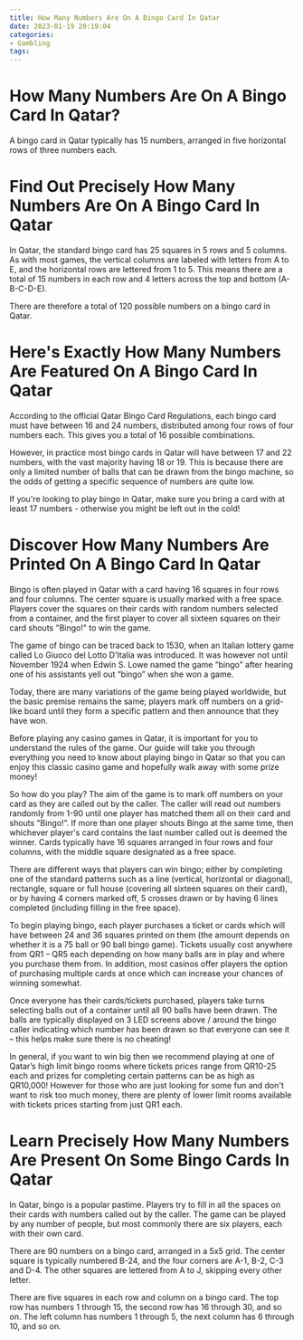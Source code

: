 ```yaml
---
title: How Many Numbers Are On A Bingo Card In Qatar
date: 2023-01-19 20:19:04
categories:
- Gambling
tags:
---
```



#  How Many Numbers Are On A Bingo Card In Qatar?

​A bingo card in Qatar typically has 15 numbers, arranged in five horizontal rows of three numbers each.

#  Find Out Precisely How Many Numbers Are On A Bingo Card In Qatar

In Qatar, the standard bingo card has 25 squares in 5 rows and 5 columns. As with most games, the vertical columns are labeled with letters from A to E, and the horizontal rows are lettered from 1 to 5. This means there are a total of 15 numbers in each row and 4 letters across the top and bottom (A-B-C-D-E).

There are therefore a total of 120 possible numbers on a bingo card in Qatar.

#  Here's Exactly How Many Numbers Are Featured On A Bingo Card In Qatar

According to the official Qatar Bingo Card Regulations, each bingo card must have between 16 and 24 numbers, distributed among four rows of four numbers each. This gives you a total of 16 possible combinations.

However, in practice most bingo cards in Qatar will have between 17 and 22 numbers, with the vast majority having 18 or 19. This is because there are only a limited number of balls that can be drawn from the bingo machine, so the odds of getting a specific sequence of numbers are quite low.

If you're looking to play bingo in Qatar, make sure you bring a card with at least 17 numbers - otherwise you might be left out in the cold!

#  Discover How Many Numbers Are Printed On A Bingo Card In Qatar 

Bingo is often played in Qatar with a card having 16 squares in four rows and four columns. The center square is usually marked with a free space. Players cover the squares on their cards with random numbers selected from a container, and the first player to cover all sixteen squares on their card shouts "Bingo!" to win the game.

The game of bingo can be traced back to 1530, when an Italian lottery game called Lo Giuoco del Lotto D’Italia was introduced. It was however not until November 1924 when Edwin S. Lowe named the game “bingo” after hearing one of his assistants yell out “bingo” when she won a game.

Today, there are many variations of the game being played worldwide, but the basic premise remains the same; players mark off numbers on a grid-like board until they form a specific pattern and then announce that they have won.

Before playing any casino games in Qatar, it is important for you to understand the rules of the game. Our guide will take you through everything you need to know about playing bingo in Qatar so that you can enjoy this classic casino game and hopefully walk away with some prize money!

So how do you play? The aim of the game is to mark off numbers on your card as they are called out by the caller. The caller will read out numbers randomly from 1-90 until one player has matched them all on their card and shouts “Bingo!”. If more than one player shouts Bingo at the same time, then whichever player's card contains the last number called out is deemed the winner. Cards typically have 16 squares arranged in four rows and four columns, with the middle square designated as a free space. 

There are different ways that players can win bingo; either by completing one of the standard patterns such as a line (vertical, horizontal or diagonal), rectangle, square or full house (covering all sixteen squares on their card), or by having 4 corners marked off, 5 crosses drawn or by having 6 lines completed (including filling in the free space). 

To begin playing bingo, each player purchases a ticket or cards which will have between 24 and 36 squares printed on them (the amount depends on whether it is a 75 ball or 90 ball bingo game). Tickets usually cost anywhere from QR1 – QR5 each depending on how many balls are in play and where you purchase them from. In addition, most casinos offer players the option of purchasing multiple cards at once which can increase your chances of winning somewhat. 

Once everyone has their cards/tickets purchased, players take turns selecting balls out of a container until all 90 balls have been drawn. The balls are typically displayed on 3 LED screens above / around the bingo caller indicating which number has been drawn so that everyone can see it – this helps make sure there is no cheating! 

In general, if you want to win big then we recommend playing at one of Qatar’s high limit bingo rooms where tickets prices range from QR10-25 each and prizes for completing certain patterns can be as high as QR10,000! However for those who are just looking for some fun and don't want to risk too much money, there are plenty of lower limit rooms available with tickets prices starting from just QR1 each.

#  Learn Precisely How Many Numbers Are Present On Some Bingo Cards In Qatar

In Qatar, bingo is a popular pastime. Players try to fill in all the spaces on their cards with numbers called out by the caller. The game can be played by any number of people, but most commonly there are six players, each with their own card.

There are 90 numbers on a bingo card, arranged in a 5x5 grid. The center square is typically numbered B-24, and the four corners are A-1, B-2, C-3 and D-4. The other squares are lettered from A to J, skipping every other letter.

There are five squares in each row and column on a bingo card. The top row has numbers 1 through 15, the second row has 16 through 30, and so on. The left column has numbers 1 through 5, the next column has 6 through 10, and so on.